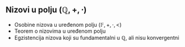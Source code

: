 ## Nizovi u polju  $(\mathbb Q, +, \cdot)$

- Osobine nizova u uređenom polju $(\mathbb F, +, \cdot, <)$
- Teorem o nizovima u uređenom polju
- Egzistencija nizova koji su fundamentalni u $\mathbb Q$, ali nisu konvergentni